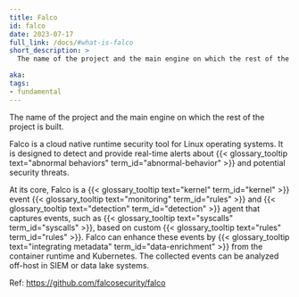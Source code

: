 ```yaml
---
title: Falco
id: falco
date: 2023-07-17
full_link: /docs/#what-is-falco
short_description: >
  The name of the project and the main engine on which the rest of the project is built.

aka:
tags:
- fundamental
---
```

The name of the project and the main engine on which the rest of the project is built.

<!--more--> 
Falco is a cloud native runtime security tool for Linux operating systems. It is designed to detect and provide real-time alerts about {{< glossary_tooltip text="abnormal behaviors" term_id="abnormal-behavior" >}} and potential security threats.

At its core, Falco is a {{< glossary_tooltip text="kernel" term_id="kernel" >}} event {{< glossary_tooltip text="monitoring" term_id="rules" >}} and {{< glossary_tooltip text="detection" term_id="detection" >}} agent that captures events, such as {{< glossary_tooltip text="syscalls" term_id="syscalls" >}}, based on custom {{< glossary_tooltip text="rules" term_id="rules" >}}. Falco can enhance these events by {{< glossary_tooltip text="integrating metadata" term_id="data-enrichment" >}} from the container runtime and Kubernetes. The collected events can be analyzed off-host in SIEM or data lake systems.

Ref: https://github.com/falcosecurity/falco
